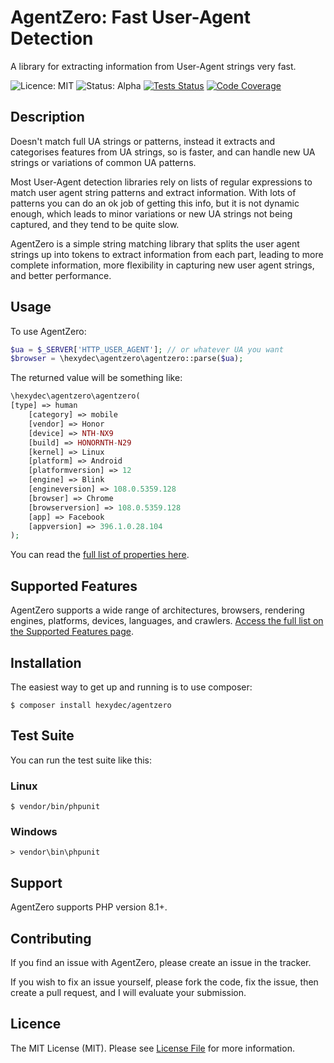 # AgentZero: Fast User-Agent Detection
A library for extracting information from User-Agent strings very fast.

![Licence: MIT](https://img.shields.io/badge/Licence-MIT-lightgrey.svg)
![Status: Alpha](https://img.shields.io/badge/Status-Alpha-red.svg)
[![Tests Status](https://github.com/hexydec/agentzero/actions/workflows/tests.yml/badge.svg)](https://github.com/hexydec/agentzero/actions/workflows/tests.yml)
[![Code Coverage](https://codecov.io/gh/hexydec/agentzero/branch/master/graph/badge.svg)](https://app.codecov.io/gh/hexydec/agentzero)

## Description

Doesn't match full UA strings or patterns, instead it extracts and categorises features from UA strings, so is faster, and can handle new UA strings or variations of common UA patterns.

Most User-Agent detection libraries rely on lists of regular expressions to match user agent string patterns and extract information. With lots of patterns you can do an ok job of getting this info, but it is not dynamic enough, which leads to minor variations or new UA strings not being captured, and they tend to be quite slow.

AgentZero is a simple string matching library that splits the user agent strings up into tokens to extract information from each part, leading to more complete information, more flexibility in capturing new user agent strings, and better performance.

## Usage

To use AgentZero:

```php
$ua = $_SERVER['HTTP_USER_AGENT']; // or whatever UA you want
$browser = \hexydec\agentzero\agentzero::parse($ua);
```
The returned value will be something like:

```php
\hexydec\agentzero\agentzero(
[type] => human
    [category] => mobile
    [vendor] => Honor
    [device] => NTH-NX9
    [build] => HONORNTH-N29
    [kernel] => Linux
    [platform] => Android
    [platformversion] => 12
    [engine] => Blink
    [engineversion] => 108.0.5359.128
    [browser] => Chrome
    [browserversion] => 108.0.5359.128
    [app] => Facebook
    [appversion] => 396.1.0.28.104
);
```

You can read the [full list of properties here](docs/api.md).
## Supported Features

AgentZero supports a wide range of architectures, browsers, rendering engines, platforms, devices, languages, and crawlers. [Access the full list on the Supported Features page](docs/support.md).

## Installation

The easiest way to get up and running is to use composer:

```
$ composer install hexydec/agentzero
```

## Test Suite

You can run the test suite like this:

### Linux
```
$ vendor/bin/phpunit
```
### Windows
```
> vendor\bin\phpunit
```

## Support

AgentZero supports PHP version 8.1+.

## Contributing

If you find an issue with AgentZero, please create an issue in the tracker.

If you wish to fix an issue yourself, please fork the code, fix the issue, then create a pull request, and I will evaluate your submission.

## Licence

The MIT License (MIT). Please see [License File](LICENCE) for more information.